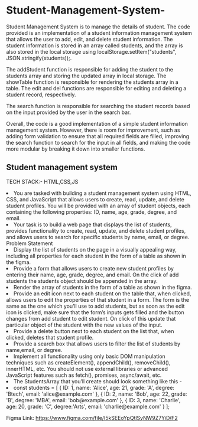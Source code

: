 # Student-Management-System-
Student Management System is to manage the details  of student.
The code provided is an implementation of a student information management system that allows the user to add, edit, and delete student information. The student information is stored in an array called students, and the array is also stored in the local storage using localStorage.setItem("students", JSON.stringify(students));.

The addStudent function is responsible for adding the student to the students array and storing the updated array in local storage. The showTable function is responsible for rendering the students array in a table. The edit and del functions are responsible for editing and deleting a student record, respectively.

The search function is responsible for searching the student records based on the input provided by the user in the search bar.

Overall, the code is a good implementation of a simple student information management system. However, there is room for improvement, such as adding form validation to ensure that all required fields are filled, improving the search function to search for the input in all fields, and making the code more modular by breaking it down into smaller functions.


## Student management system

TECH STACK:- HTML,CSS,JS

<li> You are tasked with building a student management system using HTML, CSS, and JavaScript that allows users to create, read, update,      and delete student profiles. You will be provided with an array of student objects, each containing the following properties: ID,        name, age, grade, degree, and email.

<li> Your task is to build a web page that displays the list of students, provides functionality to create, read, update, and delete          student profiles, and allows users to search for specific students by name, email, or degree.
     Problem Statement

<li>Display the list of students on the page in a visually appealing way, including all properties for each student in the form of a table as shown in the figma.

<li>Provide a form that allows users to create new student profiles by entering their name, age, grade, degree, and email. On the click of add students the students object should be appended in the array.

<li>Render the array of students in the form of a table as shown in the figma.

<li>Provide an edit icon next to each student on the table that, when clicked, allows users to edit the properties of that student in a form. The form is the same as the one which you’ll use to add students, but as soon as the edit icon is clicked, make sure that the form’s inputs gets filled and the button changes from add student to edit student. On click of this update that particular object of the student with the new values of the input.

<li>Provide a delete button next to each student on the list that, when clicked, deletes that student profile.

<li>Provide a search box that allows users to filter the list of students by name,email, or degree.

<li>Implement all functionality using only basic DOM manipulation techniques such as createElement(), appendChild(), removeChild(), innerHTML, etc. You should not use external libraries or advanced JavaScript features such as fetch(), promises, async/await, etc.

<li>The StudentsArray that you’ll create should look something like this -

<li>const students = [ { ID: 1, name: 'Alice', age: 21, grade: 'A', degree: 'Btech', email: 'alice@example.com' }, { ID: 2, name: 'Bob', age: 22, grade: 'B', degree: 'MBA', email: 'bob@example.com' }, { ID: 3, name: 'Charlie', age: 20, grade: 'C', degree:'Arts', email: 'charlie@example.com' } ];

Figma Link: https://www.figma.com/file/I5kSEEoYpQtlSyNW9Z7YiD/F2
